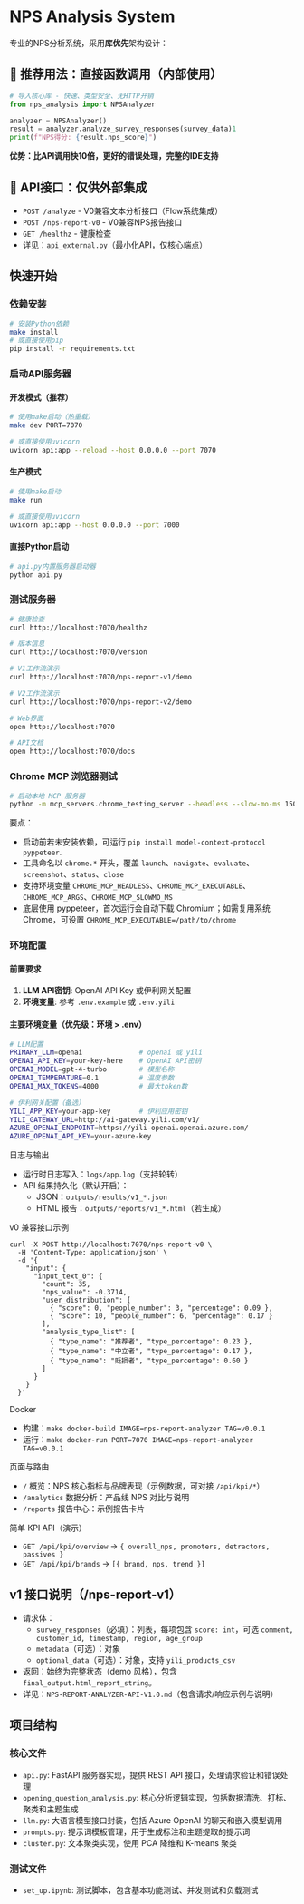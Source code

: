 # NPS Analysis System

专业的NPS分析系统，采用**库优先**架构设计：

## 🚀 推荐用法：直接函数调用（内部使用）

```python
# 导入核心库 - 快速、类型安全、无HTTP开销
from nps_analysis import NPSAnalyzer

analyzer = NPSAnalyzer()
result = analyzer.analyze_survey_responses(survey_data)1
print(f"NPS得分: {result.nps_score}")
```

**优势：比API调用快10倍，更好的错误处理，完整的IDE支持**

## 📡 API接口：仅供外部集成

- `POST /analyze` - V0兼容文本分析接口（Flow系统集成）
- `POST /nps-report-v0` - V0兼容NPS报告接口
- `GET /healthz` - 健康检查
- 详见：`api_external.py`（最小化API，仅核心端点）

## 快速开始

### 依赖安装
```bash
# 安装Python依赖
make install
# 或直接使用pip
pip install -r requirements.txt
```

### 启动API服务器

#### 开发模式（推荐）
```bash
# 使用make启动（热重载）
make dev PORT=7070

# 或直接使用uvicorn
uvicorn api:app --reload --host 0.0.0.0 --port 7070
```

#### 生产模式
```bash
# 使用make启动
make run

# 或直接使用uvicorn
uvicorn api:app --host 0.0.0.0 --port 7000
```

#### 直接Python启动
```bash
# api.py内置服务器启动器
python api.py
```

### 测试服务器
```bash
# 健康检查
curl http://localhost:7070/healthz

# 版本信息
curl http://localhost:7070/version

# V1工作流演示
curl http://localhost:7070/nps-report-v1/demo

# V2工作流演示  
curl http://localhost:7070/nps-report-v2/demo

# Web界面
open http://localhost:7070

# API文档
open http://localhost:7070/docs
```

### Chrome MCP 浏览器测试
```bash
# 启动本地 MCP 服务器
python -m mcp_servers.chrome_testing_server --headless --slow-mo-ms 150
```

要点：
- 启动前若未安装依赖，可运行 `pip install model-context-protocol pyppeteer`.
- 工具命名以 `chrome.*` 开头，覆盖 `launch`、`navigate`、`evaluate`、`screenshot`、`status`、`close`
- 支持环境变量 `CHROME_MCP_HEADLESS`、`CHROME_MCP_EXECUTABLE`、`CHROME_MCP_ARGS`、`CHROME_MCP_SLOWMO_MS`
- 底层使用 pyppeteer，首次运行会自动下载 Chromium；如需复用系统 Chrome，可设置 `CHROME_MCP_EXECUTABLE=/path/to/chrome`

### 环境配置

#### 前置要求
1. **LLM API密钥**: OpenAI API Key 或伊利网关配置
2. **环境变量**: 参考 `.env.example` 或 `.env.yili`

#### 主要环境变量（优先级：环境 > .env）
```bash
# LLM配置
PRIMARY_LLM=openai              # openai 或 yili
OPENAI_API_KEY=your-key-here    # OpenAI API密钥
OPENAI_MODEL=gpt-4-turbo        # 模型名称
OPENAI_TEMPERATURE=0.1          # 温度参数
OPENAI_MAX_TOKENS=4000          # 最大token数

# 伊利网关配置（备选）
YILI_APP_KEY=your-app-key       # 伊利应用密钥  
YILI_GATEWAY_URL=http://ai-gateway.yili.com/v1/
AZURE_OPENAI_ENDPOINT=https://yili-openai.openai.azure.com/
AZURE_OPENAI_API_KEY=your-azure-key
```

日志与输出
- 运行时日志写入：`logs/app.log`（支持轮转）
- API 结果持久化（默认开启）：
  - JSON：`outputs/results/v1_*.json`
  - HTML 报告：`outputs/reports/v1_*.html`（若生成）

v0 兼容接口示例
```
curl -X POST http://localhost:7070/nps-report-v0 \
  -H 'Content-Type: application/json' \
  -d '{
    "input": {
      "input_text_0": {
        "count": 35,
        "nps_value": -0.3714,
        "user_distribution": [
          { "score": 0, "people_number": 3, "percentage": 0.09 },
          { "score": 10, "people_number": 6, "percentage": 0.17 }
        ],
        "analysis_type_list": [
          { "type_name": "推荐者", "type_percentage": 0.23 },
          { "type_name": "中立者", "type_percentage": 0.17 },
          { "type_name": "贬损者", "type_percentage": 0.60 }
        ]
      }
    }
  }'
```

Docker
- 构建：`make docker-build IMAGE=nps-report-analyzer TAG=v0.0.1`
- 运行：`make docker-run PORT=7070 IMAGE=nps-report-analyzer TAG=v0.0.1`

页面与路由
- `/` 概览：NPS 核心指标与品牌表现（示例数据，可对接 `/api/kpi/*`）
- `/analytics` 数据分析：产品线 NPS 对比与说明
- `/reports` 报告中心：示例报告卡片

简单 KPI API（演示）
- `GET /api/kpi/overview` → `{ overall_nps, promoters, detractors, passives }`
- `GET /api/kpi/brands` → `[{ brand, nps, trend }]`

## v1 接口说明（/nps-report-v1）

- 请求体：
  - `survey_responses`（必填）：列表，每项包含 `score: int`，可选 `comment, customer_id, timestamp, region, age_group`
  - `metadata`（可选）：对象
  - `optional_data`（可选）：对象，支持 `yili_products_csv`
- 返回：始终为完整状态（demo 风格），包含 `final_output.html_report_string`。
- 详见：`NPS-REPORT-ANALYZER-API-V1.0.md`（包含请求/响应示例与说明）

## 项目结构

### 核心文件
- `api.py`: FastAPI 服务器实现，提供 REST API 接口，处理请求验证和错误处理
- `opening_question_analysis.py`: 核心分析逻辑实现，包括数据清洗、打标、聚类和主题生成
- `llm.py`: 大语言模型接口封装，包括 Azure OpenAI 的聊天和嵌入模型调用
- `prompts.py`: 提示词模板管理，用于生成标注和主题提取的提示词
- `cluster.py`: 文本聚类实现，使用 PCA 降维和 K-means 聚类

### 测试文件
- `set_up.ipynb`: 测试脚本，包含基本功能测试、并发测试和负载测试
